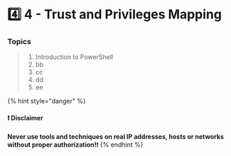 # 4️⃣ 4 - Trust and Privileges Mapping

### Topics

> 1. Introduction to PowerShell
> 2. bb
> 3. cc
> 4. dd
> 5. ee







{% hint style="danger" %}
#### ❗ Disclaimer&#x20;

**Never use tools and techniques on real IP addresses, hosts or networks without proper     authorization!**❗
{% endhint %}
